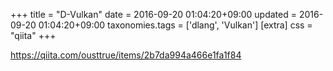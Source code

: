 +++
title = "D-Vulkan"
date = 2016-09-20 01:04:20+09:00
updated = 2016-09-20 01:04:20+09:00
taxonomies.tags = ['dlang', 'Vulkan']
[extra]
css = "qiita"
+++

<https://qiita.com/ousttrue/items/2b7da994a466e1fa1f84>



